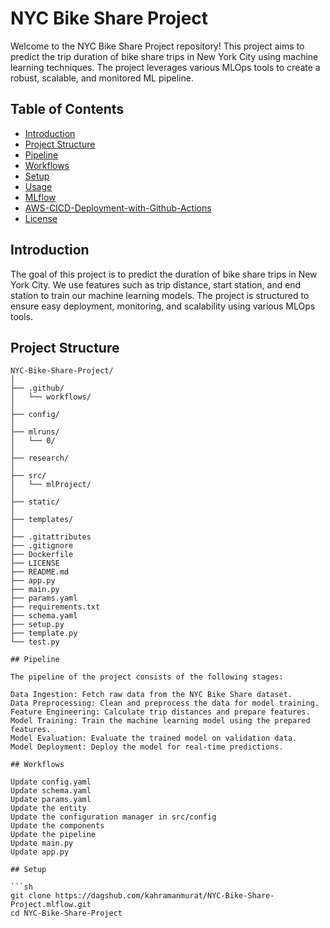 # NYC Bike Share Project

Welcome to the NYC Bike Share Project repository! This project aims to predict the trip duration of bike share trips in New York City using machine learning techniques. The project leverages various MLOps tools to create a robust, scalable, and monitored ML pipeline.

## Table of Contents

- [Introduction](#introduction)
- [Project Structure](#project-structure)
- [Pipeline](#pipeline)
- [Workflows](#workflows)
- [Setup](#setup)
- [Usage](#usage)
- [MLflow](#mlflow)
- [AWS-CICD-Deployment-with-Github-Actions](#aws-cicd-deployment-with-github-actions)
- [License](#license)

## Introduction

The goal of this project is to predict the duration of bike share trips in New York City. We use features such as trip distance, start station, and end station to train our machine learning models. The project is structured to ensure easy deployment, monitoring, and scalability using various MLOps tools.

## Project Structure

```plaintext
NYC-Bike-Share-Project/
│
├── .github/
│   └── workflows/
│
├── config/
│
├── mlruns/
│   └── 0/
│
├── research/
│
├── src/
│   └── mlProject/
│
├── static/
│
├── templates/
│
├── .gitattributes
├── .gitignore
├── Dockerfile
├── LICENSE
├── README.md
├── app.py
├── main.py
├── params.yaml
├── requirements.txt
├── schema.yaml
├── setup.py
├── template.py
└── test.py

## Pipeline

The pipeline of the project consists of the following stages:

Data Ingestion: Fetch raw data from the NYC Bike Share dataset.
Data Preprocessing: Clean and preprocess the data for model training.
Feature Engineering: Calculate trip distances and prepare features.
Model Training: Train the machine learning model using the prepared features.
Model Evaluation: Evaluate the trained model on validation data.
Model Deployment: Deploy the model for real-time predictions.

## Workflows

Update config.yaml
Update schema.yaml
Update params.yaml
Update the entity
Update the configuration manager in src/config
Update the components
Update the pipeline
Update main.py
Update app.py

## Setup

```sh
git clone https://dagshub.com/kahramanmurat/NYC-Bike-Share-Project.mlflow.git
cd NYC-Bike-Share-Project
```